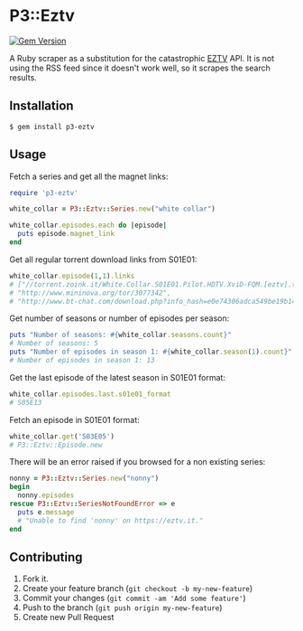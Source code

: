 # P3::Eztv
[![Gem Version](https://badge.fury.io/rb/p3-eztv.svg)](http://badge.fury.io/rb/p3-eztv)

A Ruby scraper as a substitution for the catastrophic [EZTV](http://eztv.it/) API. It is not using the RSS feed since it doesn't work well, so it scrapes the search results.

## Installation

    $ gem install p3-eztv

## Usage

Fetch a series and get all the magnet links:
```ruby
require 'p3-eztv'

white_collar = P3::Eztv::Series.new("white collar")

white_collar.episodes.each do |episode|
  puts episode.magnet_link
end
```

Get all regular torrent download links from S01E01:

```ruby
white_collar.episode(1,1).links
# ["//torrent.zoink.it/White.Collar.S01E01.Pilot.HDTV.XviD-FQM.[eztv].torrent",
# "http://www.mininova.org/tor/3077342",
# "http://www.bt-chat.com/download.php?info_hash=e0e74306adca549be19b147b5ee14bde1b99bb1d"]
```

Get number of seasons or number of episodes per season:
```ruby
puts "Number of seasons: #{white_collar.seasons.count}"
# Number of seasons: 5
puts "Number of episodes in season 1: #{white_collar.season(1).count}"
# Number of episodes in season 1: 13
```

Get the last episode of the latest season in S01E01 format:
```ruby
white_collar.episodes.last.s01e01_format
# S05E13
```

Fetch an episode in S01E01 format:
```ruby
white_collar.get('S03E05')
# P3::Eztv::Episode.new
```
There will be an error raised if you browsed for a non existing series:
```ruby
nonny = P3::Eztv::Series.new("nonny")
begin
  nonny.episodes
rescue P3::Eztv::SeriesNotFoundError => e
  puts e.message 
  # "Unable to find 'nonny' on https://eztv.it."
end
```

## Contributing

1. Fork it.
2. Create your feature branch (`git checkout -b my-new-feature`)
3. Commit your changes (`git commit -am 'Add some feature'`)
4. Push to the branch (`git push origin my-new-feature`)
5. Create new Pull Request
